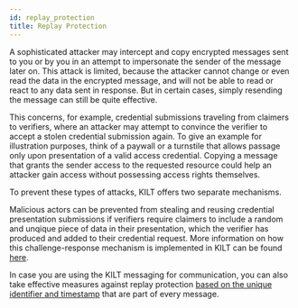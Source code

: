 ```yaml
---
id: replay_protection
title: Replay Protection
---
```


A sophisticated attacker may intercept and copy encrypted messages sent to you or by you in an attempt to impersonate the sender of the message later on.
This attack is limited, because the attacker cannot change or even read the data in the encrypted message, and will not be able to read or react to any data sent in response.
But in certain cases, simply resending the message can still be quite effective.

This concerns, for example, credential submissions traveling from claimers to verifiers, where an attacker may attempt to convince the verifier to accept a stolen credential submission again.
To give an example for illustration purposes, think of a paywall or a turnstile that allows passage only upon presentation of a valid access credential.
Copying a message that grants the sender access to the requested resource could help an attacker gain access without possessing access rights themselves.

To prevent these types of attacks, KILT offers two separate mechanisms.

Malicious actors can be prevented from stealing and reusing credential presentation submissions if verifiers require claimers to include a random and unqique piece of data in their presentation, which the verifier has produced and added to their credential request.
More information on how this challenge-response mechanism is implemented in KILT can be found [here](<!--TODO: link to verification section-->).

In case you are using the KILT messaging for communication, you can also take effective measures against replay protection [based on the unique identifier and timestamp](../../develop/01_sdk/02_Cookbook/05_Messaging/04_replay_protection.md) that are part of every message.
